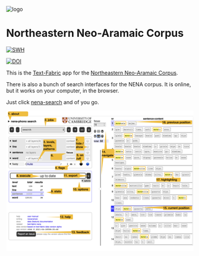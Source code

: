 ![logo](code/static/logo.png)

# Northeastern Neo-Aramaic Corpus

[![SWH](https://archive.softwareheritage.org/badge/origin/https://github.com/annotation/app-nena/)](https://archive.softwareheritage.org/browse/origin/https://github.com/annotation/app-nena/)

[![DOI](https://zenodo.org/badge/DOI/10.5281/zenodo.3909532.svg)](https://doi.org/10.5281/zenodo.3909532)

This is the
[Text-Fabric](https://github.com/annotation/text-fabric)
app for the
[Northeastern Neo-Aramaic Corpus](https://github.com/CambridgeSemiticsLab/nena_corpus).

There is also a bunch of search interfaces for the NENA corpus.
It is online, but it works on your computer, in the browser.

Just click
[nena-search](https://annotation.github.io/app-nena/)
and of you go.

![ls](ls.png)
